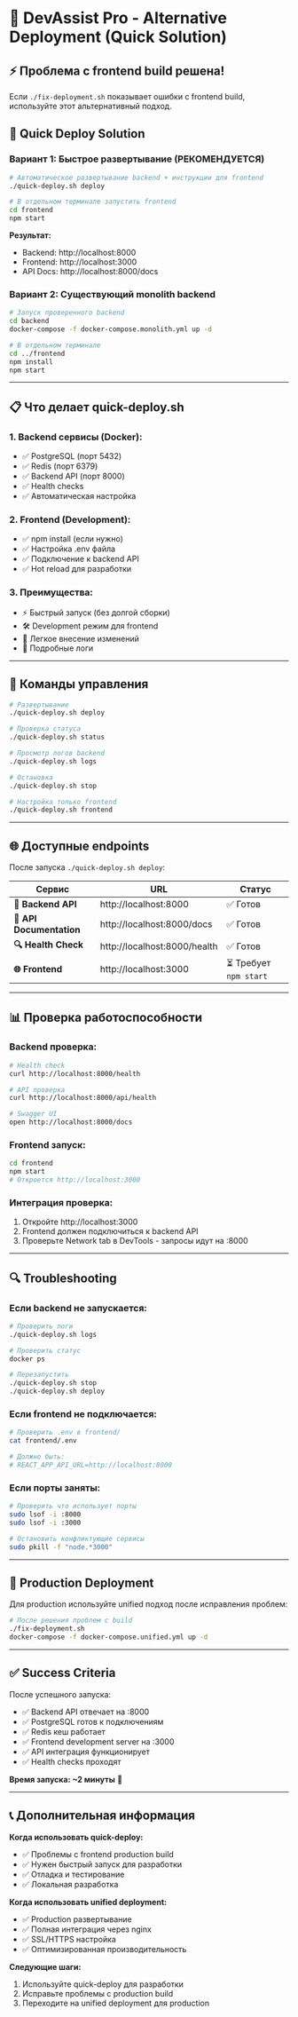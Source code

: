 # 🚀 DevAssist Pro - Alternative Deployment (Quick Solution)

## ⚡ Проблема с frontend build решена!

Если `./fix-deployment.sh` показывает ошибки с frontend build, используйте этот альтернативный подход.

## 🎯 Quick Deploy Solution

### **Вариант 1: Быстрое развертывание (РЕКОМЕНДУЕТСЯ)**

```bash
# Автоматическое развертывание backend + инструкции для frontend
./quick-deploy.sh deploy

# В отдельном терминале запустить frontend
cd frontend
npm start
```

**Результат:**
- Backend: http://localhost:8000
- Frontend: http://localhost:3000
- API Docs: http://localhost:8000/docs

### **Вариант 2: Существующий monolith backend**

```bash
# Запуск проверенного backend
cd backend
docker-compose -f docker-compose.monolith.yml up -d

# В отдельном терминале
cd ../frontend
npm install
npm start
```

---

## 📋 Что делает quick-deploy.sh

### **1. Backend сервисы (Docker):**
- ✅ PostgreSQL (порт 5432)
- ✅ Redis (порт 6379) 
- ✅ Backend API (порт 8000)
- ✅ Health checks
- ✅ Автоматическая настройка

### **2. Frontend (Development):**
- ✅ npm install (если нужно)
- ✅ Настройка .env файла
- ✅ Подключение к backend API
- ✅ Hot reload для разработки

### **3. Преимущества:**
- ⚡ Быстрый запуск (без долгой сборки)
- 🛠️ Development режим для frontend
- 🔧 Легкое внесение изменений
- 📝 Подробные логи

---

## 🔧 Команды управления

```bash
# Развертывание
./quick-deploy.sh deploy

# Проверка статуса
./quick-deploy.sh status

# Просмотр логов backend
./quick-deploy.sh logs

# Остановка
./quick-deploy.sh stop

# Настройка только frontend
./quick-deploy.sh frontend
```

---

## 🌐 Доступные endpoints

После запуска `./quick-deploy.sh deploy`:

| Сервис | URL | Статус |
|--------|-----|--------|
| **🚀 Backend API** | http://localhost:8000 | ✅ Готов |
| **📖 API Documentation** | http://localhost:8000/docs | ✅ Готов |
| **🔍 Health Check** | http://localhost:8000/health | ✅ Готов |
| **🌐 Frontend** | http://localhost:3000 | ⏳ Требует `npm start` |

---

## 📊 Проверка работоспособности

### **Backend проверка:**
```bash
# Health check
curl http://localhost:8000/health

# API проверка
curl http://localhost:8000/api/health

# Swagger UI
open http://localhost:8000/docs
```

### **Frontend запуск:**
```bash
cd frontend
npm start
# Откроется http://localhost:3000
```

### **Интеграция проверка:**
1. Откройте http://localhost:3000
2. Frontend должен подключиться к backend API
3. Проверьте Network tab в DevTools - запросы идут на :8000

---

## 🔍 Troubleshooting

### **Если backend не запускается:**
```bash
# Проверить логи
./quick-deploy.sh logs

# Проверить статус
docker ps

# Перезапустить
./quick-deploy.sh stop
./quick-deploy.sh deploy
```

### **Если frontend не подключается:**
```bash
# Проверить .env в frontend/
cat frontend/.env

# Должно быть:
# REACT_APP_API_URL=http://localhost:8000
```

### **Если порты заняты:**
```bash
# Проверить что использует порты
sudo lsof -i :8000
sudo lsof -i :3000

# Остановить конфликтующие сервисы
sudo pkill -f "node.*3000"
```

---

## 🎯 Production Deployment

Для production используйте unified подход после исправления проблем:

```bash
# После решения проблем с build
./fix-deployment.sh
docker-compose -f docker-compose.unified.yml up -d
```

---

## ✅ Success Criteria

После успешного запуска:

- ✅ Backend API отвечает на :8000
- ✅ PostgreSQL готов к подключениям
- ✅ Redis кеш работает  
- ✅ Frontend development server на :3000
- ✅ API интеграция функционирует
- ✅ Health checks проходят

**Время запуска: ~2 минуты** 🚀

---

## 📞 Дополнительная информация

**Когда использовать quick-deploy:**
- ✅ Проблемы с frontend production build
- ✅ Нужен быстрый запуск для разработки
- ✅ Отладка и тестирование
- ✅ Локальная разработка

**Когда использовать unified deployment:**
- ✅ Production развертывание
- ✅ Полная интеграция через nginx
- ✅ SSL/HTTPS настройка
- ✅ Оптимизированная производительность

**Следующие шаги:**
1. Используйте quick-deploy для разработки
2. Исправьте проблемы с production build
3. Переходите на unified deployment для production